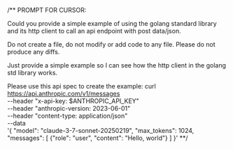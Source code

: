 /**
PROMPT FOR CURSOR:

Could you provide a simple example of using the golang standard library and its http client to call an api endpoint with post data/json.

Do not create a file, do not modify or add code to any file.
Please do not produce any diffs.

Just provide a simple example so I can see how the http client in the golang std library works.

Please use this api spec to create the example:
curl https://api.anthropic.com/v1/messages \
     --header "x-api-key: $ANTHROPIC_API_KEY" \
     --header "anthropic-version: 2023-06-01" \
     --header "content-type: application/json" \
     --data \
'{
    "model": "claude-3-7-sonnet-20250219",
    "max_tokens": 1024,
    "messages": [
        {"role": "user", "content": "Hello, world"}
    ]
}'
**/


